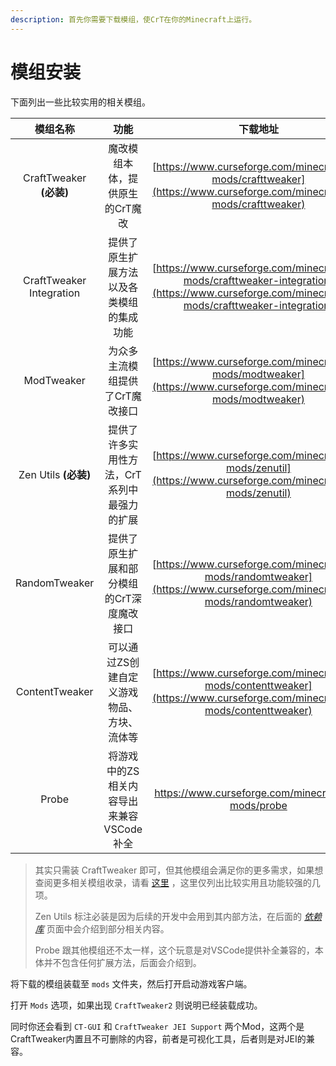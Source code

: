 ```yaml
---
description: 首先你需要下载模组，使CrT在你的Minecraft上运行。
---
```


# 模组安装

下面列出一些比较实用的相关模组。

|           模组名称           |            功能            |                                                                      下载地址                                                                      |
| :----------------------: | :----------------------: | :--------------------------------------------------------------------------------------------------------------------------------------------: |
|   CraftTweaker **(必装)**  |     魔改模组本体，提供原生的CrT魔改    |             [https://www.curseforge.com/minecraft/mc-mods/crafttweaker](https://www.curseforge.com/minecraft/mc-mods/crafttweaker)             |
| CraftTweaker Integration |   提供了原生扩展方法以及各类模组的集成功能   | [https://www.curseforge.com/minecraft/mc-mods/crafttweaker-integration](https://www.curseforge.com/minecraft/mc-mods/crafttweaker-integration) |
|        ModTweaker        |     为众多主流模组提供了CrT魔改接口    |               [https://www.curseforge.com/minecraft/mc-mods/modtweaker](https://www.curseforge.com/minecraft/mc-mods/modtweaker)               |
|    Zen Utils **(必装)**    |  提供了许多实用性方法，CrT系列中最强力的扩展 |                  [https://www.curseforge.com/minecraft/mc-mods/zenutil](https://www.curseforge.com/minecraft/mc-mods/zenutil)                  |
|       RandomTweaker      |  提供了原生扩展和部分模组的CrT深度魔改接口  |            [https://www.curseforge.com/minecraft/mc-mods/randomtweaker](https://www.curseforge.com/minecraft/mc-mods/randomtweaker)            |
|      ContentTweaker      |  可以通过ZS创建自定义游戏物品、方块、流体等  |           [https://www.curseforge.com/minecraft/mc-mods/contenttweaker](https://www.curseforge.com/minecraft/mc-mods/contenttweaker)           |
|           Probe          | 将游戏中的ZS相关内容导出来兼容VSCode补全 |                                               https://www.curseforge.com/minecraft/mc-mods/probe                                               |

> 其实只需装 CraftTweaker 即可，但其他模组会满足你的更多需求，如果想查阅更多相关模组收录，请看 [这里](https://www.mcbbs.net/thread-1309996-1-1.html) ，这里仅列出比较实用且功能较强的几项。
>
> Zen Utils 标注必装是因为后续的开发中会用到其内部方法，在后面的 [_依赖库_](https://lqy070821.gitbook.io/zenscript-tutorial/0/env/lib) 页面中会介绍到部分相关内容。
>
> Probe 跟其他模组还不太一样，这个玩意是对VSCode提供补全兼容的，本体并不包含任何扩展方法，后面会介绍到。

将下载的模组装载至 `mods` 文件夹，然后打开启动游戏客户端。

打开 `Mods` 选项，如果出现 `CraftTweaker2` 则说明已经装载成功。

同时你还会看到 `CT-GUI` 和 `CraftTweaker JEI Support` 两个Mod，这两个是CraftTweaker内置且不可删除的内容，前者是可视化工具，后者则是对JEI的兼容。
